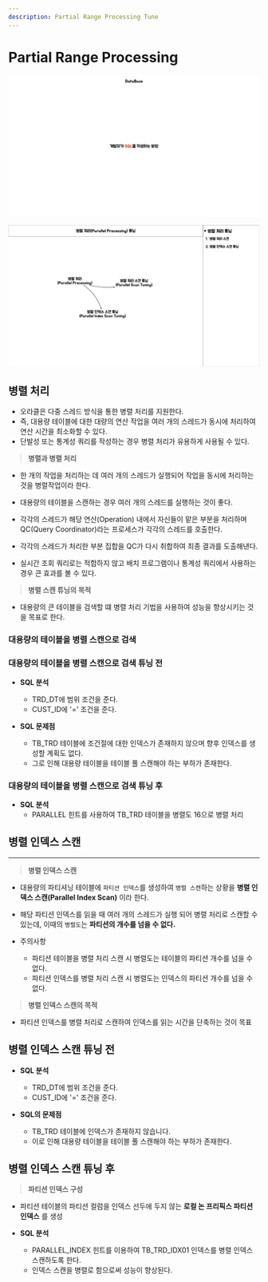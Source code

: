 ```yaml
---
description: Partial Range Processing Tune
---
```


# Partial Range Processing

![표지](https://github.com/SeokRae/TIL/blob/master/infra/middleware/database/images/oracle/parallel_processing/parallel_processing.001.jpeg)

![Keyword Graph](https://github.com/SeokRae/TIL/blob/master/infra/middleware/database/images/oracle/parallel_processing/parallel_processing.002.jpeg)

## 병렬 처리

- 오라클은 다중 스레드 방식을 통한 병렬 처리를 지원한다.
- 즉, 대용량 테이블에 대한 대량의 연산 작업을 여러 개의 스레드가 동시에 처리하여 연산 시간을 최소화할 수 있다.
- 단발성 또는 통계성 쿼리를 작성하는 경우 병렬 처리가 유용하게 사용될 수 있다.

> **병렬과 병렬 처리**

- 한 개의 작업을 처리하는 데 여러 개의 스레드가 실행되어 작업을 동시에 처리하는 것을 병렬작업이라 한다.
- 대용량의 테이블을 스캔하는 경우 여러 개의 스레드를 실행하는 것이 좋다.
- 각각의 스레드가 해당 연산(Operation) 내에서 자신들이 맡은 부분을 처리하며 QC(Query Coordinator)라는 프로세스가 각각의 스레드를 호출한다.
- 각각의 스레드가 처리한 부분 집합을 QC가 다시 취합하여 최종 결과를 도출해낸다.

- 실시간 조회 쿼리로는 적합하지 않고 배치 프로그램이나 통계성 쿼리에서 사용하는 경우 큰 효과를 볼 수 있다.

> **병렬 스캔 튜닝의 목적**

- 대용량의 큰 테이블을 검색할 떄 병렬 처리 기법을 사용하여 성능을 향상시키는 것을 목표로 한다.

### 대용량의 테이블을 병렬 스캔으로 검색

### 대용량의 테이블을 병렬 스캔으로 검색 튜닝 전

- **SQL 분석**
    - TRD_DT에 범위 조건을 준다.
    - CUST_ID에 '=' 조건을 준다.

- **SQL 문제점**
    - TB_TRD 테이블에 조건절에 대한 인덱스가 존재하지 않으며 향후 인덱스를 생성할 계획도 없다.
    - 그로 인해 대용량 테이블을 테이블 풀 스캔해야 하는 부하가 존재한다.

### 대용량의 테이블을 병렬 스캔으로 검색 튜닝 후

- **SQL 분석**
    - PARALLEL 힌트를 사용하여 TB_TRD 테이블을 병렬도 16으로 병렬 처리

## 병렬 인덱스 스캔

---

> **병렬 인덱스 스캔**

- 대용량의 파티셔닝 테이블에 `파티션 인덱스`를 생성하여 `병렬 스캔`하는 상황을 **병렬 인덱스 스캔(Parallel Index Scan)** 이라 한다.
- 해당 파티션 인덱스를 읽을 때 여러 개의 스레드가 실행 되어 병렬 처리로 스캔할 수 있는데, 이때의 `병렬도`는 **파티션의 개수를 넘을 수 없다.**

- 주의사항
    - 파티션 테이블을 병렬 처리 스캔 시 병렬도는 테이블의 파티션 개수를 넘을 수 없다.
    - 파티션 인덱스를 병렬 처리 스캔 시 병렬도는 인덱스의 파티션 개수를 넘을 수 없다.

> **병렬 인덱스 스캔의 목적**

- 파티션 인덱스를 병렬 처리로 스캔하여 인덱스를 읽는 시간을 단축하는 것이 목표

## 병렬 인덱스 스캔 튜닝 전

- **SQL 분석**
    - TRD_DT에 범위 조건을 준다.
    - CUST_ID에 '=' 조건을 준다.

- **SQL의 문제점**
    - TB_TRD 테이블에 인덱스가 존재하지 않습니다.
    - 이로 인해 대용량 테이블을 테이블 풀 스캔해야 하는 부하가 존재한다.

## 병렬 인덱스 스캔 튜닝 후

> **파티션 인덱스 구성**

- 파티션 테이블의 파티션 컬럼을 인덱스 선두에 두지 않는 **로컬 논 프리픽스 파티션 인덱스** 를 생성

- **SQL 분석**
  - PARALLEL_INDEX 힌트를 이용하여 TB_TRD_IDX01 인덱스를 병렬 인덱스 스캔하도록 한다.
  - 인덱스 스캔을 병렬로 함으로써 성능이 향상된다.